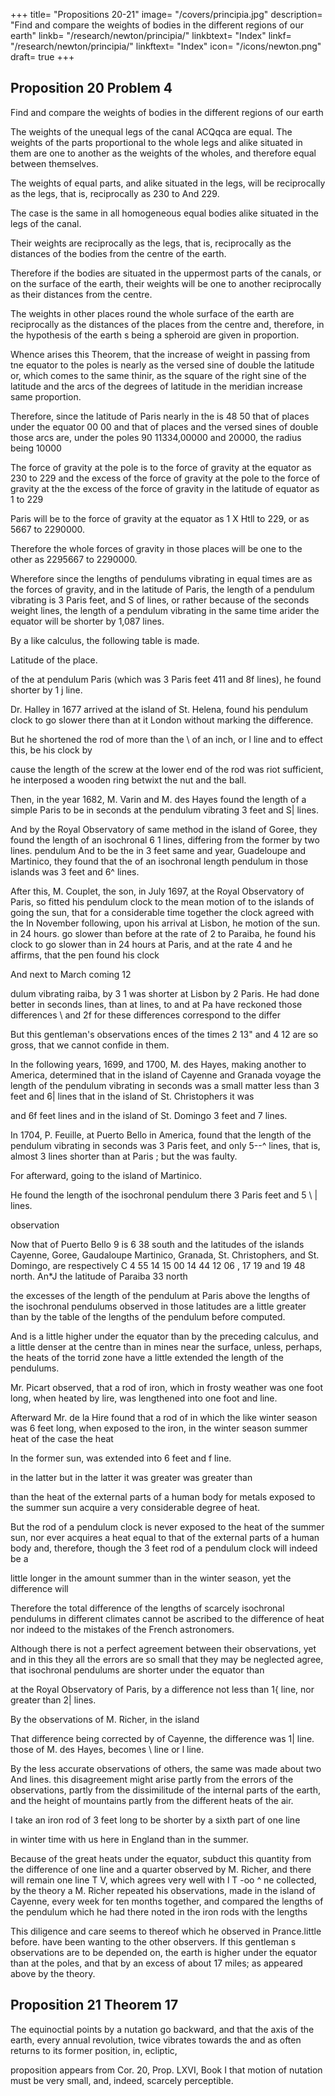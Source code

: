 +++
title= "Propositions 20-21"
image= "/covers/principia.jpg"
description= "Find and compare the weights of bodies in the different regions of our earth"
linkb= "/research/newton/principia/"
linkbtext= "Index"
linkf= "/research/newton/principia/"
linkftext= "Index"
icon= "/icons/newton.png"
draft= true
+++

## Proposition 20 Problem 4

Find and compare the weights of bodies in the different regions of our earth

The weights of the unequal legs of the canal ACQqca are equal. The weights of the parts proportional to the whole legs and alike situated in them are one to another as the weights of the wholes, and therefore equal between themselves.

The weights of equal parts, and alike situated in the legs, will be reciprocally as the legs, that is, reciprocally as 230 to And 229.

The case is the same in all homogeneous equal bodies alike situated in the legs of the canal.

Their weights are reciprocally as the legs, that is, reciprocally as the distances of the bodies from the centre of the earth. 

Therefore if the bodies are situated in the uppermost parts of the canals, or on the surface of the earth, their weights will be one to another reciprocally as their distances from the centre.

The weights in other places round the whole surface of the earth are reciprocally as the distances of the places from the centre and, therefore, in the hypothesis of the earth s being a spheroid are given in proportion.

Whence arises this Theorem, that the increase of weight in passing from tne equator to the poles is nearly as the versed sine of double the latitude or, which comes to the same thinir, as the square of the right sine of the latitude and the arcs of the degrees of latitude in the meridian increase same proportion. 

Therefore, since the latitude of Paris nearly in the is 48 50 that of places under the equator 00 00 and that of places
and the versed sines of double those arcs are, under the poles 90
11334,00000 and 20000, the radius being 10000

The force of gravity at the pole is to the force of gravity at the equator as 230 to 229 and the excess of the force of gravity at the pole to the force of gravity at the
the excess of the force of gravity in the latitude of equator as 1 to 229

Paris will be to the force of gravity at the equator as 1 X Htll to 229, or as 5667 to 2290000.

Therefore the whole forces of gravity in those places will be one to the other as 2295667 to 2290000.

Wherefore since the lengths of pendulums vibrating in equal times are as the forces of gravity, and in the latitude of Paris, the length of a pendulum vibrating is 3 Paris feet, and S of lines, or rather because of the seconds weight lines, the length of a pendulum vibrating in the same time arider the equator will be shorter by 1,087 lines.

By a like calculus, the following table is made.

Latitude of the place.

of the at pendulum Paris (which was 3 Paris
feet 411 and 8f lines), he found shorter by 1 j line.

Dr. Halley in 1677 arrived at the island of St. Helena, found his pendulum clock to go slower there than at it London without marking the difference. 

But he shortened the rod of more than the \ of an inch, or l line and to effect this, be
his clock by

cause the length of the screw at the lower end of the rod was riot sufficient,
he interposed a wooden ring betwixt the nut and the ball.

Then, in the year 1682, M. Varin and M. des Hayes found the length of a simple Paris
to be in seconds at the pendulum vibrating
3 feet and S| lines.

And by the Royal Observatory of same method in the island of Goree, they found the length of an isochronal 6 1 lines, differing from the former by two lines.
pendulum And
to be the
in 3
feet same and year,
Guadeloupe and Martinico, they found that the
of an isochronal
length pendulum in those islands was 3 feet and 6^ lines.

After this, M. Couplet, the son, in July 1697, at the Royal Observatory of Paris, so fitted his pendulum clock to the mean motion of to the islands of
going the sun, that for a considerable time together the clock agreed with the
In November following, upon his arrival at Lisbon, he motion of the sun.
in 24 hours.
go slower than before at the rate of 2
to Paraiba, he found his clock to go slower than in 24 hours at Paris, and at the rate 4
and he affirms, that the pen
found his clock 

And next
to March coming
12

dulum vibrating
raiba,
by 3 1 was shorter at Lisbon by 2
Paris. He had done better
in seconds lines,
than at
lines, to
and at Pa
have reckoned those differences \\ and 2f for these differences correspond to the differ

But this gentleman's observations
ences of the times 2 13&quot; and 4 12
are so gross, that we cannot confide in them.

In the following years, 1699, and 1700, M. des Hayes, making another to America, determined that in the island of Cayenne and Granada voyage
the length of the pendulum vibrating in seconds was a small matter less
than 3 feet and 6| lines that in the island of St. Christophers it was

and 6f feet lines and in the island of
St. Domingo 3 feet and 7 lines.

In 1704, P. Feuille, at Puerto Bello in America, found that the length of the pendulum vibrating in seconds was 3 Paris feet, and only 5--^ lines, that is, almost 3 lines shorter than at Paris ; but the
was faulty. 

For afterward, going to the island of Martinico.

He found the length of the isochronal pendulum there 3 Paris feet and 5 \ | lines.

observation

Now that of Puerto Bello 9 is 6 38 south
and the latitudes of the islands Cayenne, Goree, Gaudaloupe
Martinico, Granada, St. Christophers, and St. Domingo, are respectively
C
4 55 14
15 00 14 44 12 06 , 17 19 and 19 48 north. An*J
the latitude of Paraiba
33 north


the excesses of the length of the pendulum at Paris above the lengths of
the isochronal pendulums observed in those latitudes are a little
greater than by the table of the lengths of the pendulum before computed. 

And is a little higher under the equator than by the preceding calculus, and a little denser at the centre than in mines near the surface, unless, perhaps,
the heats of the torrid zone have a little extended the length of the pendulums.

Mr. Picart observed, that a rod of iron, which in frosty weather was one foot long, when heated by lire, was lengthened
into one foot and line.

Afterward Mr. de la Hire found that a rod of in which the like winter season was 6 feet long, when exposed to the iron, in the winter season summer heat of the case the heat

In the former sun, was extended into 6 feet and f line.

in the latter but in the latter it was greater was greater than

than the heat of the external parts of a human body for metals exposed to the summer sun acquire a very considerable degree of heat. 

But the rod of a pendulum clock is never exposed to the heat of the summer sun, nor ever acquires a heat equal to that of the external parts of a human body and, therefore, though the 3 feet rod of a pendulum clock will indeed be a

little longer in the amount summer than
in the winter season, yet the difference will 

Therefore the total difference of the lengths of scarcely isochronal pendulums in different climates cannot be ascribed to the difference of heat nor indeed to the mistakes of the French astronomers.

Although there is not a perfect agreement between their observations, yet and in this they all the errors are so small that they may be neglected agree, that isochronal pendulums are shorter under the equator than

at the Royal Observatory of Paris, by a difference not less than 1{ line,
nor greater than 2| lines.

By the observations of M. Richer, in the island

That difference being corrected by
of Cayenne, the difference was 1| line.
those of M. des Hayes, becomes \\ line or l line.

By the less accurate observations of others, the same was made about two
And lines.
this disagreement might arise partly from the errors of the observations, partly
from the dissimilitude of the internal parts of the earth, and the height of
mountains partly from the different heats of the air.

I take an iron rod of 3 feet long to be shorter by a sixth part of one line

in winter time with us here in England than
in the summer.

Because of the great heats under the equator, subduct this quantity from the difference of one line and a quarter observed by M. Richer, and there will remain one line T V, which agrees very well with l T -oo ^ ne collected, by the theory a M. Richer repeated his observations, made in the island of Cayenne, every week for ten months together, and compared the lengths of the pendulum which he had there noted in the iron rods with the lengths

This diligence and care seems to thereof which he observed in Prance.little before.
have been wanting to the other observers.
If this gentleman s
observations are to be depended on, the earth is higher under the
equator than at the
poles, and that by an excess of about 17 miles; as appeared above by the
theory.

## Proposition 21 Theorem 17

The equinoctial points by a nutation go backward, and that the axis of the earth,
every annual revolution, twice vibrates towards the and as often returns to its former position, in, ecliptic,

proposition appears from Cor. 20, Prop. LXVI, Book I that motion of nutation must be very small, and, indeed, scarcely perceptible.


